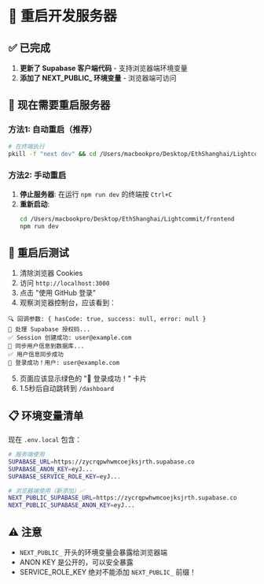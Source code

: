 # 🔄 重启开发服务器

## ✅ 已完成

1. **更新了 Supabase 客户端代码** - 支持浏览器端环境变量
2. **添加了 NEXT_PUBLIC_ 环境变量** - 浏览器端可访问

## 🚀 现在需要重启服务器

### 方法1: 自动重启（推荐）

```bash
# 在终端执行
pkill -f "next dev" && cd /Users/macbookpro/Desktop/EthShanghai/Lightcommit/frontend && npm run dev
```

### 方法2: 手动重启

1. **停止服务器**: 在运行 `npm run dev` 的终端按 `Ctrl+C`
2. **重新启动**:
   ```bash
   cd /Users/macbookpro/Desktop/EthShanghai/Lightcommit/frontend
   npm run dev
   ```

## 🎯 重启后测试

1. 清除浏览器 Cookies
2. 访问 `http://localhost:3000`
3. 点击 "使用 GitHub 登录"
4. 观察浏览器控制台，应该看到：

```
🔍 回调参数: { hasCode: true, success: null, error: null }
🔄 处理 Supabase 授权码...
✅ Session 创建成功: user@example.com
🔄 同步用户信息到数据库...
✅ 用户信息同步成功
🎉 登录成功！用户: user@example.com
```

5. 页面应该显示绿色的 "🎉 登录成功！" 卡片
6. 1.5秒后自动跳转到 `/dashboard`

## 📋 环境变量清单

现在 `.env.local` 包含：

```bash
# 服务端使用
SUPABASE_URL=https://zycrqpwhwmcoejksjrth.supabase.co
SUPABASE_ANON_KEY=eyJ...
SUPABASE_SERVICE_ROLE_KEY=eyJ...

# 浏览器端使用（新添加）✅
NEXT_PUBLIC_SUPABASE_URL=https://zycrqpwhwmcoejksjrth.supabase.co
NEXT_PUBLIC_SUPABASE_ANON_KEY=eyJ...
```

## ⚠️ 注意

- `NEXT_PUBLIC_` 开头的环境变量会暴露给浏览器端
- ANON KEY 是公开的，可以安全暴露
- SERVICE_ROLE_KEY 绝对不能添加 `NEXT_PUBLIC_` 前缀！

